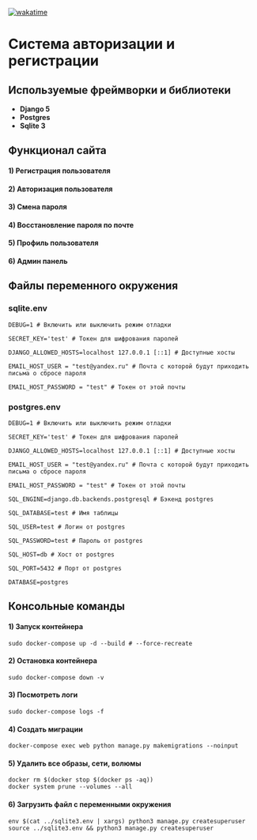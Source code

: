 <a href="https://wakatime.com/badge/user/018c3f04-b140-41f9-a489-5b0143d153f5/project/018d7949-eafa-4bae-a8f7-2bc61e39e0fc"><img src="https://wakatime.com/badge/user/018c3f04-b140-41f9-a489-5b0143d153f5/project/018d7949-eafa-4bae-a8f7-2bc61e39e0fc.svg" alt="wakatime"></a>

# Система авторизации и регистрации

## Используемые фреймворки и библиотеки
<ul>
<li><strong>Django 5</strong></li>
<li><strong>Postgres</strong></li>
<li><strong>Sqlite 3</strong></li>
</ul>

## Функционал сайта

#### 1) Регистрация пользователя
#### 2) Авторизация пользователя
#### 3) Смена пароля
#### 4) Восстановление пароля по почте
#### 5) Профиль пользователя
#### 6) Админ панель

## Файлы переменного окружения

### sqlite.env

```Shell
DEBUG=1 # Включить или выключить режим отладки

SECRET_KEY='test' # Токен для шифрования паролей 

DJANGO_ALLOWED_HOSTS=localhost 127.0.0.1 [::1] # Доступные хосты

EMAIL_HOST_USER = "test@yandex.ru" # Почта с которой будут приходить письма о сбросе пароля

EMAIL_HOST_PASSWORD = "test" # Токен от этой почты
```   

### postgres.env

```Shell
DEBUG=1 # Включить или выключить режим отладки

SECRET_KEY='test' # Токен для шифрования паролей 

DJANGO_ALLOWED_HOSTS=localhost 127.0.0.1 [::1] # Доступные хосты

EMAIL_HOST_USER = "test@yandex.ru" # Почта с которой будут приходить письма о сбросе пароля

EMAIL_HOST_PASSWORD = "test" # Токен от этой почты

SQL_ENGINE=django.db.backends.postgresql # Бэкенд postgres

SQL_DATABASE=test # Имя таблицы

SQL_USER=test # Логин от postgres

SQL_PASSWORD=test # Пароль от postgres

SQL_HOST=db # Хост от postgres

SQL_PORT=5432 # Порт от postgres

DATABASE=postgres
```   

## Консольные команды

#### 1) Запуск контейнера

```Shell
sudo docker-compose up -d --build # --force-recreate 
```

#### 2) Остановка контейнера

```Shell
sudo docker-compose down -v
```

#### 3) Посмотреть логи

```Shell
sudo docker-compose logs -f
```

#### 4) Создать миграции

```Shell
docker-compose exec web python manage.py makemigrations --noinput
```

#### 5) Удалить все образы, сети, волюмы

```Shell
docker rm $(docker stop $(docker ps -aq)) 
docker system prune --volumes --all 
```

#### 6) Загрузить файл с переменными окружения

```Shell
env $(cat ../sqlite3.env | xargs) python3 manage.py createsuperuser
source ../sqlite3.env && python3 manage.py createsuperuser
```